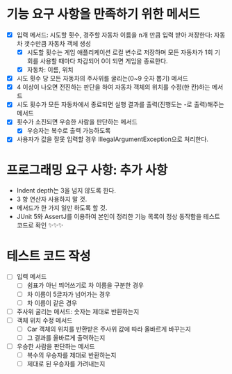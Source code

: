 # 기능 요구 사항을 만족하기 위한 메서드

- [x] 입력 메서드: 시도할 횟수, 경주할 자동차 이름을 n개 만큼 입력 받아 저장한다: 자동차 갯수만큼 자동차 객체 생성
  - [x] 시도할 횟수는 게임 애플리케이션 로컬 변수로 저장하며 모든 자동차가 1회 기회를 사용할 때마다 차감되어 0이 되면 게임을 종료한다.
  - [x] 자동차: 이름, 위치
- [x] 시도 횟수 당 모든 자동차의 주사위를 굴리는(0~9 숫자 뽑기) 메서드
- [x] 4 이상이 나오면 전진하는 판단을 하여 자동차 객체의 위치를 수정(한 칸)하는 메서드
- [x] 시도 횟수가 모든 자동차에서 종료되면 실행 결과를 출력(진행도는 -로 출력)해주는 메서드
- [x] 횟수가 소진되면 우승한 사람을 판단하는 메서드
  - [x] 우승자는 복수로 출력 가능하도록
- [x] 사용자가 값을 잘못 입력할 경우 IllegalArgumentException으로 처리한다.

# 프로그래밍 요구 사항: 추가 사항

- Indent depth는 3을 넘지 않도록 한다.
- 3 항 연산자 사용하지 말 것.
- 메서드가 한 가지 일만 하도록 할 것.
- JUnit 5와 AssertJ를 이용하여 본인이 정리한 기능 목록이 정상 동작함을 테스트 코드로 확인 ✨✨✨

# 테스트 코드 작성

- [ ] 입력 메서드
  - [ ] 쉼표가 아닌 띄어쓰기로 차 이름을 구분한 경우
  - [ ] 차 이름이 5글자가 넘어가는 경우
  - [ ] 차 이름이 같은 경우
- [ ] 주사위 굴리는 메서드: 숫자는 제대로 반환하는지
- [ ] 객체 위치 수정 메서드
  - [ ] Car 객체의 위치를 반환받은 주사위 값에 따라 올바르게 바꾸는지
  - [ ] 그 결과를 올바르게 출력하는지
- [ ] 우승한 사람을 판단하는 메서드
  - [ ] 복수의 우승자를 제대로 반환하는지
  - [ ] 제대로 된 우승자를 가려내는지